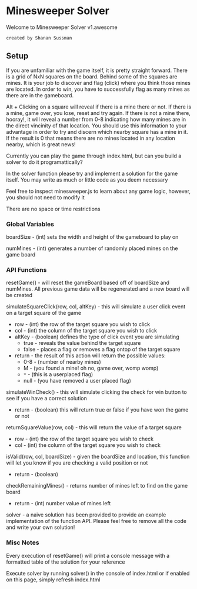 # Minesweeper Solver

Welcome to Minesweeper Solver v1.awesome

    created by Shanan Sussman

## Setup

If you are unfamiliar with the game itself, it is pretty straight forward. There is a grid of NxN squares
on the board. Behind some of the squares are mines. It is your job to discover and flag (click) where you think 
those mines are located. In order to win, you have to successfully flag as many mines as there are in the
gameboard.

Alt + Clicking on a square will reveal if there is a mine there or not. If there is a mine, game over, you lose, 
reset and try again. If there is not a mine there, hooray!, it will reveal a number from 0-8 indicating how many
mines are in the direct vincinity of that location. You should use this information to your advantage in order to
try and discern which nearby square has a mine in it. If the result is 0 that means there are no mines located in 
any location nearby, which is great news!

Currently you can play the game through index.html, but can you build a solver to do it programattically?

In the solver function please try and implement a solution for the game itself. You may write as much or little 
code as you deem necessary

Feel free to inspect minesweeper.js to learn about any game logic, however, you should not need to modify it

There are no space or time restrictions


### Global Variables

  boardSize - (int) sets the width and height of the gameboard to play on

  numMines - (int) generates a number of randomly placed mines on the game board

### API Functions

resetGame() - will reset the gameBoard based off of boardSize and numMines. All previous game data will be
                regenerated and a new board will be created

simulateSquareClick(row, col, altKey) - this will simulate a user click event on a target square of the game
* row - (int) the row of the target square you wish to click
* col - (int) the column of the target square you wish to click
* altKey - (boolean) defines the type of click event you are simulating
    * true - reveals the value behind the target square
    * false - places a flag or removes a flag ontop of the target square
* return - the result of this action will return the possible values:
    * 0-8 -  (number of nearby mines)
    * M  - (you found a mine! oh no, game over, womp womp)
    * `*` -  (this is a userplaced flag)
    * null - (you have removed a user placed flag)

simulateWinCheck() - this will simulate clicking the check for win button to see if you have a correct solution
* return - (boolean) this will return true or false if you have won the game or not

returnSquareValue(row, col) - this will return the value of a target square
* row - (int) the row of the target square you wish to check
* col - (int) the column of the target square you wish to check

isValid(row, col, boardSize) - given the boardSize and location, this function will let you know if you are checking a valid position or not
* return - (boolean)

checkRemainingMines() - returns number of mines left to find on the game board
* return - (int) number value of mines left


solver - a naive solution has been provided to provide an example implementation of the function API. Please
         feel free to remove all the code and write your own solution!


### Misc Notes
Every execution of resetGame() will print a console message with a formatted table of the solution for your
reference

Execute solver by running solver() in the console of index.html or if enabled on this page, simply refresh 
index.html